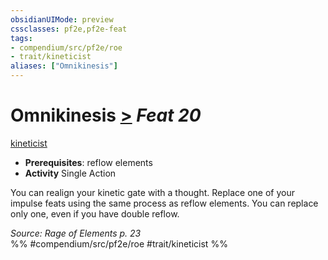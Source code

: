 ```yaml
---
obsidianUIMode: preview
cssclasses: pf2e,pf2e-feat
tags:
- compendium/src/pf2e/roe
- trait/kineticist
aliases: ["Omnikinesis"]
---
```

# Omnikinesis  [>](rules/core-rulebook/chapter-9-playing-the-game.md#Actions "Single Action") *Feat 20*  
[kineticist](rules/traits/kineticist-roe.md "Kineticist Class Trait")  

- **Prerequisites**: reflow elements
- **Activity** Single Action

You can realign your kinetic gate with a thought. Replace one of your impulse feats using the same process as reflow elements. You can replace only one, even if you have double reflow.

*Source: Rage of Elements p. 23*  
%% #compendium/src/pf2e/roe #trait/kineticist %%